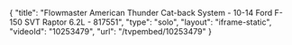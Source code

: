 {
    "title": "Flowmaster American Thunder Cat-back System - 10-14 Ford F-150 SVT Raptor 6.2L - 817551",
    "type": "solo",
    "layout": "iframe-static",
    "videoId": "10253479",
    "url": "\/tvpembed\/10253479"
}